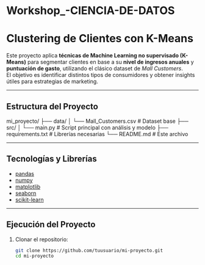 # Workshop_-CIENCIA-DE-DATOS

# Clustering de Clientes con K-Means

Este proyecto aplica **técnicas de Machine Learning no supervisado (K-Means)** para segmentar clientes en base a su **nivel de ingresos anuales** y **puntuación de gasto**, utilizando el clásico dataset de *Mall Customers*.  
El objetivo es identificar distintos tipos de consumidores y obtener insights útiles para estrategias de marketing.

---

## Estructura del Proyecto

mi_proyecto/
├── data/
│ └── Mall_Customers.csv # Dataset base
├── src/
│ └── main.py # Script principal con análisis y modelo
├── requirements.txt # Librerías necesarias
└── README.md # Este archivo


---

## Tecnologías y Librerías

- [pandas](https://pandas.pydata.org/)
- [numpy](https://numpy.org/)
- [matplotlib](https://matplotlib.org/)
- [seaborn](https://seaborn.pydata.org/)
- [scikit-learn](https://scikit-learn.org/stable/)

---

## Ejecución del Proyecto

1. Clonar el repositorio:
   ```bash
   git clone https://github.com/tuusuario/mi-proyecto.git
   cd mi-proyecto